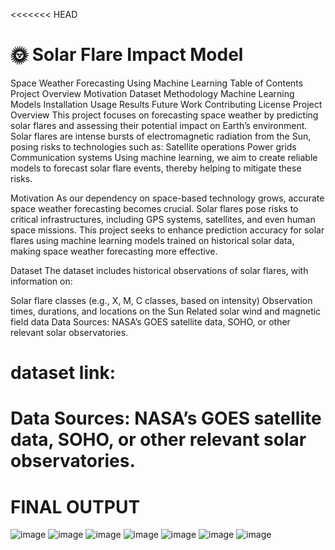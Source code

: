 <<<<<<< HEAD
# 🌞 Solar Flare Impact Model

Space Weather Forecasting Using Machine Learning Table of Contents Project Overview Motivation Dataset Methodology Machine Learning Models Installation Usage Results Future Work Contributing License Project Overview This project focuses on forecasting space weather by predicting solar flares and assessing their potential impact on Earth’s environment. Solar flares are intense bursts of electromagnetic radiation from the Sun, posing risks to technologies such as:
Satellite operations Power grids Communication systems Using machine learning, we aim to create reliable models to forecast solar flare events, thereby helping to mitigate these risks.

Motivation As our dependency on space-based technology grows, accurate space weather forecasting becomes crucial. Solar flares pose risks to critical infrastructures, including GPS systems, satellites, and even human space missions. This project seeks to enhance prediction accuracy for solar flares using machine learning models trained on historical solar data, making space weather forecasting more effective.

Dataset The dataset includes historical observations of solar flares, with information on:

Solar flare classes (e.g., X, M, C classes, based on intensity) Observation times, durations, and locations on the Sun Related solar wind and magnetic field data Data Sources: NASA’s GOES satellite data, SOHO, or other relevant solar observatories.


# dataset link:
# Data Sources: NASA’s GOES satellite data, SOHO, or other relevant solar observatories.

# FINAL OUTPUT
![image](https://github.com/RoshanMundekar/Solar-Flare-Impact-Model/tree/main/screenshot/1.png)
![image](https://github.com/RoshanMundekar/Solar-Flare-Impact-Model/tree/main/screenshot/2.png)
![image](https://github.com/RoshanMundekar/Solar-Flare-Impact-Model/tree/main/screenshot/3.png)
![image](https://github.com/RoshanMundekar/Solar-Flare-Impact-Model/tree/main/screenshot/4.png)
![image](https://github.com/RoshanMundekar/Solar-Flare-Impact-Model/tree/main/screenshot/5.png)
![image](https://github.com/RoshanMundekar/Solar-Flare-Impact-Model/tree/main/screenshot/6.png)
![image](https://github.com/RoshanMundekar/Solar-Flare-Impact-Model/tree/main/screenshot/7.png)
